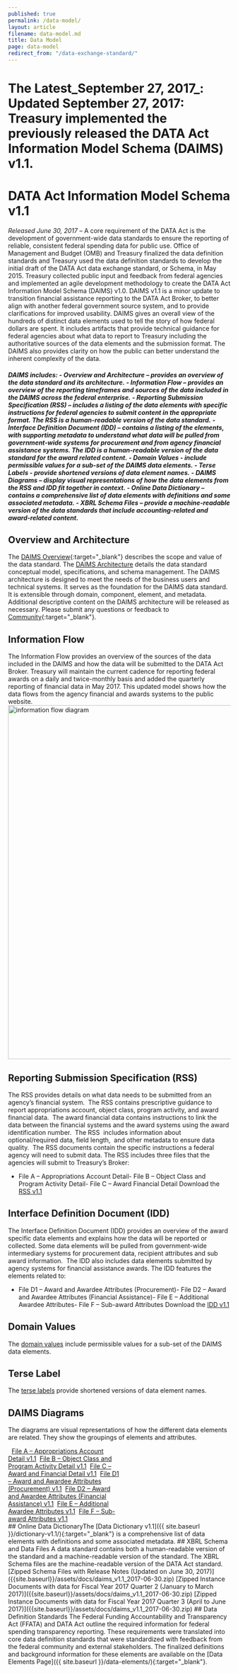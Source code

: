 ```yaml
---
published: true
permalink: /data-model/
layout: article
filename: data-model.md
title: Data Model
page: data-model
redirect_from: "/data-exchange-standard/"
---
```


# The Latest_September 27, 2017_: Updated September 27, 2017: Treasury implemented the previously released the DATA Act Information Model Schema (DAIMS) v1.1.
# DATA Act Information Model Schema v1.1
_Released June 30, 2017_ – A core requirement of the DATA Act is the development of government-wide data standards to ensure the reporting of reliable, consistent federal spending data for public use. Office of Management and Budget (OMB) and Treasury finalized the data definition standards and Treasury used the data definition standards to develop the initial draft of the DATA Act data exchange standard, or Schema, in May 2015. Treasury collected public input and feedback from federal agencies and implemented an agile development methodology to create the DATA Act Information Model Schema (DAIMS) v1.0. DAIMS v1.1 is a minor update to transition financial assistance reporting to the DATA Act Broker, to better align with another federal government source system, and to provide clarifications for improved usability. 
DAIMS gives an overall view of the hundreds of distinct data elements used to tell the story of how federal dollars are spent. It includes artifacts that provide technical guidance for federal agencies about what data to report to Treasury including the authoritative sources of the data elements and the submission format. The DAIMS also provides clarity on how the public can better understand the inherent complexity of the data.
##### DAIMS includes: - **Overview and Architecture** – provides an overview of the data standard and its architecture. - **Information Flow** – provides an overview of the reporting timeframes and sources of the data included in the DAIMS across the federal enterprise. - **Reporting Submission Specification (RSS)** – includes a listing of the data elements with specific instructions for federal agencies to submit content in the appropriate format. The RSS is a human-readable version of the data standard. - **Interface Definition Document (IDD)** – contains a listing of the elements, with supporting metadata to understand what data will be pulled from government-wide systems for procurement and from agency financial assistance systems. The IDD is a human-readable version of the data standard for the award related content. - **Domain Values** - include permissible values for a sub-set of the DAIMS data elements. - **Terse Labels** - provide shortened versions of data element names. - **DAIMS Diagrams** – display visual representations of how the data elements from the RSS and IDD fit together in context. - **Online Data Dictionary** – contains a comprehensive list of data elements with definitions and some associated metadata. - **XBRL Schema Files** – provide a machine-readable version of the data standards that include accounting-related and award-related content.
## Overview and Architecture
The [DAIMS Overview]({{site.baseurl}}/assets/docs/DAIMS_Overview.pdf){:target="_blank"} describes the scope and value of the data standard. The [DAIMS Architecture]({{site.baseurl}}/assets/docs/DAIMS_Architecture.pdf) details the data standard conceptual model, specifications, and schema management. The DAIMS architecture is designed to meet the needs of the business users and technical systems. It serves as the foundation for the DAIMS data standard. It is extensible through domain, component, element, and metadata. Additional descriptive content on the DAIMS architecture will be released as necessary. Please submit any questions or feedback to [Community](https://usaspending-help.zendesk.com/hc/en-us/community/topics){:target="_blank"}.
## Information Flow
The Information Flow provides an overview of the sources of the data included in the DAIMS and how the data will be submitted to the DATA Act Broker. Treasury will maintain the current cadence for reporting federal awards on a daily and twice-monthly basis and added the quarterly reporting of financial data in May 2017. This updated model shows how the data flows from the agency financial and awards systems to the public website.  
<img width="800" src="{{ site.baseurl }}/assets/docs/DAIMS_Information_Flow_Diagram_v1.1.png" title="information flow diagram" />
## Reporting Submission Specification (RSS)
The RSS provides details on what data needs to be submitted from an agency’s financial system.  The RSS contains prescriptive guidance to report appropriations account, object class, program activity, and award financial data.  The award financial data contains instructions to link the data between the financial systems and the award systems using the award identification number.  The RSS  includes information about optional/required data, field length,  and other metadata to ensure data quality.  The RSS documents contain the specific instructions a federal agency will need to submit data.
The RSS includes three files that the agencies will submit to Treasury’s Broker:
- File A – Appropriations Account Detail- File B – Object Class and Program Activity Detail- File C – Award Financial Detail
Download the [RSS v1.1]({{site.baseurl}}/assets/docs/DAIMS_RSS_v1.1.xlsx)
## Interface Definition Document (IDD)
The Interface Definition Document (IDD) provides an overview of the award specific data elements and explains how the data will be reported or collected. Some data elements will be pulled from government-wide intermediary systems for procurement data, recipient attributes and sub award information.  The IDD also includes data elements submitted by agency systems for financial assistance awards.
The IDD features the elements related to:
- File D1 – Award and Awardee Attributes (Procurement)- File D2 – Award and Awardee Attributes (Financial Assistance)- File E – Additional Awardee Attributes- File F – Sub-award Attributes
Download the [IDD v1.1]({{site.baseurl}}/assets/docs/DAIMS_IDD_v1.1.xlsx)
## Domain Values
The [domain values]({{site.baseurl}}/assets/docs/DAIMS_Domain_Values_v1.1.xlsx) include permissible values for a sub-set of the DAIMS data elements.
## Terse Label
The [terse labels]({{site.baseurl}}/assets/docs/DAIMS_Agency_Label_To_Terse_Label_v1.1.xlsx) provide shortened versions of data element names. 
## DAIMS Diagrams
The diagrams are visual representations of how the different data elements are related. They show the groupings of elements and attributes.
<div class="list-group" style="width:50%;">  <a href="{{site.baseurl}}/assets/docs/DAIMS_RSS_Diagram_File_A_v1.1.pdf" target="_blank" class="list-group-item">File A – Appropriations Account Detail v1.1</a>  <a href="{{site.baseurl}}/assets/docs/DAIMS_RSS_Diagram_File_B_v1.1.pdf" target="_blank" class="list-group-item">File B – Object Class and Program Activity Detail v1.1</a>  <a href="{{site.baseurl}}/assets/docs/DAIMS_RSS_Diagram_File_C_v1.1.pdf" target="_blank" class="list-group-item">File C – Award and Financial Detail v1.1</a>  <a href="{{site.baseurl}}/assets/docs/DAIMS_IDD_Diagram_File_D1_v1.1.pdf" target="_blank" class="list-group-item">File D1 – Award and Awardee Attributes (Procurement) v1.1</a>  <a href="{{site.baseurl}}/assets/docs/DAIMS_IDD_Diagram_File_D2_v1.1.pdf" target="_blank" class="list-group-item">File D2 – Award and Awardee Attributes (Financial Assistance) v1.1</a>  <a href="{{site.baseurl}}/assets/docs/DAIMS_IDD_Diagram_File_E_v1.1.pdf" target="_blank" class="list-group-item">File E – Additional Awardee Attributes v1.1</a>  <a href="{{site.baseurl}}/assets/docs/DAIMS_IDD_Diagram_File_F_v1.1.pdf" target="_blank" class="list-group-item">File F – Sub-award Attributes v1.1</a></div>
## Online Data DictionaryThe [Data Dictionary v1.1]({{ site.baseurl }}/dictionary-v1.1/){:target="_blank"} is a comprehensive list of data elements with definitions and some associated metadata.
## XBRL Schema and Data Files
A data standard contains both a human-readable version of the standard and a machine-readable version of the standard. The XBRL Schema files are the machine-readable version of the DATA Act standard.
[Zipped Schema Files with Release Notes (Updated on June 30, 2017)]({{site.baseurl}}/assets/docs/daims_v1.1_2017-06-30.zip)
[Zipped Instance Documents with data for Fiscal Year 2017 Quarter 2 (January to March 2017)]({{site.baseurl}}/assets/docs/daims_v1.1_2017-06-30.zip)
[Zipped Instance Documents with data for Fiscal Year 2017 Quarter 3 (April to June 2017)]({{site.baseurl}}/assets/docs/daims_v1.1_2017-06-30.zip)
## Data Definition Standards
The Federal Funding Accountability and Transparency Act (FFATA) and DATA Act outline the required information for federal spending transparency reporting. These requirements were translated into core data definition standards that were standardized with feedback from the federal community and external stakeholders. The finalized definitions and background information for these elements are available on the [Data Elements Page]({{ site.baseurl }}/data-elements/){:target="_blank"}.
